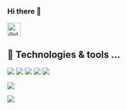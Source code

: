 ### Hi there 👋
<a href="https://twitter.com/hack1exe" target="_blank">
  <img alt="@dhack1exe | Twitter" height="30px" src="https://img.shields.io/twitter/follow/hack1exe?label=hack1exe&logo=twitter&style=for-the-badge" />
</a>

## 🔧 Technologies & tools ...

![](https://img.shields.io/badge/OS-Windows-informational?style=for-the-badge&logo=Windows&logoColor=white&color=6e33ba)
![](https://img.shields.io/badge/OS-Linux-informational?style=for-the-badge&logo=Linux&logoColor=white&color=6e33ba)
![](https://img.shields.io/badge/Editor-VisualStudio-informational?style=for-the-badge&logo=visual-studio-code&logoColor=white&color=6e33ba)
![](https://img.shields.io/badge/Code-vb.net-informational?style=for-the-badge&logo=vb.net&logoColor=white&color=6e33ba)
![](https://img.shields.io/badge/Code-C%23-informational?style=for-the-badge&logo=csharp&logoColor=white&color=6e33ba)


<p>
  <a href="https://github.com/HACK1EXE">
    <img align="center" src="https://github-readme-stats.vercel.app/api?username=HACK1EXE&show_icons=true&hide=contribs,prs&theme=chartreuse-dark" />
  </a>
</p>
<p>
  <a href="https://github.com/HACK1EXE">
    <img align="center" src="https://github-readme-stats.vercel.app/api?username=HACK1EXE&show_icons=true&hide=contribs,prs&theme=transparent&title_color=268bd2&icon_color=b58900&&text_color=7fff00"  />
  </a>
</p>


<!-- Resources -->
<!-- Icons: https://simpleicons.org/ -->
<!-- GitHub Stats: https://github.com/anuraghazra/github-readme-stats -->
<!-- Emojis: https://emojipedia.org/emoji/ -->
<!-- HTML Emojis: https://www.fileformat.info/index.htm -->
<!-- Shields: https://shields.io/ -->
<!-- Awesome GitHub Profile README: https://github.com/abhisheknaiidu/awesome-github-profile-readme -->
<!--
**HACK1EXE/HACK1EXE** is a ✨ _special_ ✨ repository because its `README.md` (this file) appears on your GitHub profile.

Here are some ideas to get you started:

- 🔭 I’m currently working on ...
- 🌱 I’m currently learning ...
- 👯 I’m looking to collaborate on ...
- 🤔 I’m looking for help with ...
- 💬 Ask me about ...
- 📫 How to reach me: ...
- 😄 Pronouns: ...
- ⚡ Fun fact: ...
-->
